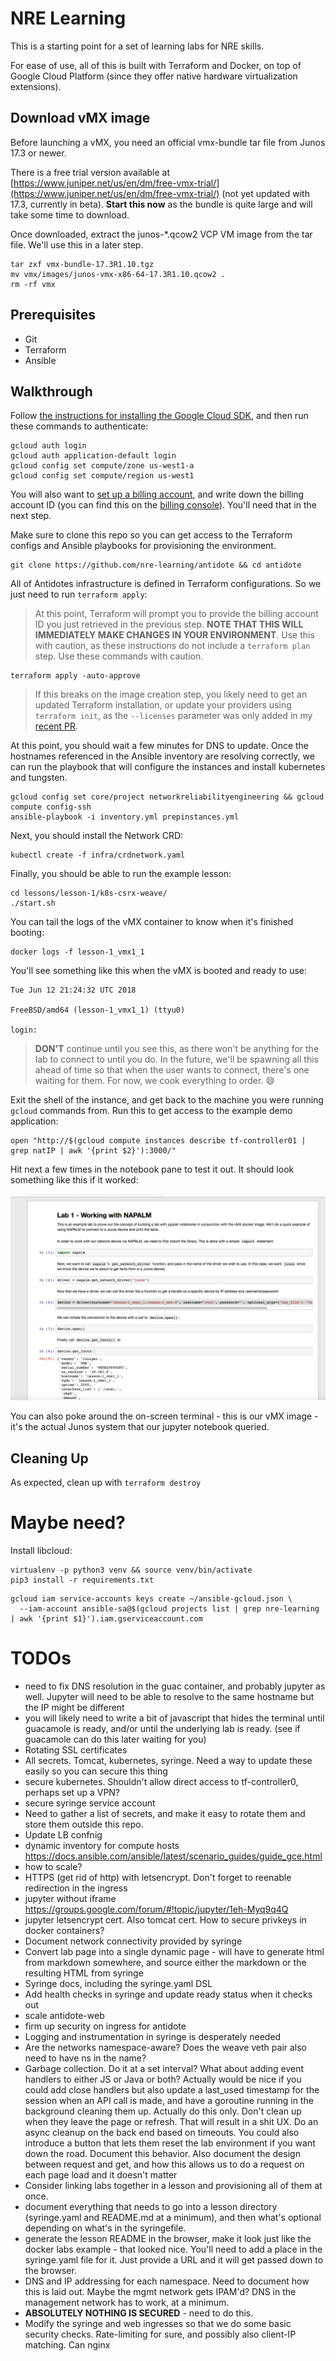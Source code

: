 # NRE Learning

This is a starting point for a set of learning labs for NRE skills.

For ease of use, all of this is built with Terraform and Docker, on top of Google Cloud Platform (since they offer native hardware virtualization extensions).

## Download vMX image

Before launching a vMX, you need an official vmx-bundle tar file from Junos 17.3 or newer.

There is a free trial version available at [https://www.juniper.net/us/en/dm/free-vmx-trial/](https://www.juniper.net/us/en/dm/free-vmx-trial/) (not yet updated with 17.3,  currently in beta). **Start this now** as the bundle is quite large and will take some time to download.

Once downloaded, extract the junos-*.qcow2 VCP VM image from the tar file. We'll use this in a later step.

```
tar zxf vmx-bundle-17.3R1.10.tgz
mv vmx/images/junos-vmx-x86-64-17.3R1.10.qcow2 .
rm -rf vmx
```

## Prerequisites

- Git
- Terraform
- Ansible

## Walkthrough

Follow [the instructions for installing the Google Cloud SDK](https://cloud.google.com/sdk/gcloud/), and then run these commands to authenticate:

```
gcloud auth login
gcloud auth application-default login
gcloud config set compute/zone us-west1-a
gcloud config set compute/region us-west1
```

You will also want to [set up a billing account](https://cloud.google.com/billing/docs/how-to/manage-billing-account), and write down the billing account ID (you can find this on the [billing console](https://console.cloud.google.com/billing)). You'll need that in the next step.

Make sure to clone this repo so you can get access to the Terraform configs and Ansible playbooks for provisioning the environment.

```
git clone https://github.com/nre-learning/antidote && cd antidote
```

All of Antidotes infrastructure is defined in Terraform configurations. So we just need to run `terraform apply`:

> At this point, Terraform will prompt you to provide the billing account ID you just retrieved in the previous step. **NOTE THAT THIS WILL IMMEDIATELY MAKE CHANGES IN YOUR ENVIRONMENT**. Use this with caution, as these instructions do not include a `terraform plan` step. Use these commands with caution.

```
terraform apply -auto-approve
```

> If this breaks on the image creation step, you likely need to get an updated Terraform installation, or update your providers using `terraform init`, as the `--licenses` parameter was only added in my [recent PR](https://github.com/terraform-providers/terraform-provider-google/pull/1717/).

At this point, you should wait a few minutes for DNS to update. Once the hostnames referenced in the Ansible inventory are resolving correctly, we can run the playbook that will configure the instances and install kubernetes and tungsten.

```
gcloud config set core/project networkreliabilityengineering && gcloud compute config-ssh
ansible-playbook -i inventory.yml prepinstances.yml
```

Next, you should install the Network CRD:

```
kubectl create -f infra/crdnetwork.yaml
```

Finally, you should be able to run the example lesson:

```
cd lessons/lesson-1/k8s-csrx-weave/
./start.sh
```

You can tail the logs of the vMX container to know when it's finished booting:

```
docker logs -f lesson-1_vmx1_1
```

You'll see something like this when the vMX is booted and ready to use:

```
Tue Jun 12 21:24:32 UTC 2018

FreeBSD/amd64 (lesson-1_vmx1_1) (ttyu0)

login:
```

> **DON'T** continue until you see this, as there won't be anything for the lab to connect to until you do. In the future, we'll be spawning all this ahead of time so that when the user wants to connect, there's one waiting for them. For now, we cook everything to order. :smile:

<!-- docker logs lesson-1_vmx1_1 | grep password -->

Exit the shell of the instance, and get back to the machine you were running `gcloud` commands from. Run this to get access to the example demo application:

```
open "http://$(gcloud compute instances describe tf-controller01 | grep natIP | awk '{print $2}'):3000/"
```

Hit next a few times in the notebook pane to test it out. It should look something like this if it worked:

![](images/example_lesson1.png?raw=true "lesson1")

You can also poke around the on-screen terminal - this is our vMX image - it's the actual Junos system that our jupyter notebook queried.

## Cleaning Up

As expected, clean up with `terraform destroy`




# Maybe need?

Install libcloud:

```
virtualenv -p python3 venv && source venv/bin/activate
pip3 install -r requirements.txt
```

```
gcloud iam service-accounts keys create ~/ansible-gcloud.json \
  --iam-account ansible-sa@$(gcloud projects list | grep nre-learning | awk '{print $1}').iam.gserviceaccount.com
```


# TODOs
- need to fix DNS resolution in the guac container, and probably jupyter as well. Jupyter will need to be able to resolve to the same hostname but the IP might be different
- you will likely need to write a bit of javascript that hides the terminal until guacamole is ready, and/or until the underlying lab is ready. (see if guacamole can do this later waiting for you)
- Rotating SSL certificates
- All secrets. Tomcat, kubernetes, syringe. Need a way to update these easily so you can secure this thing
- secure kubernetes. Shouldn't allow direct access to tf-controller0, perhaps set up a VPN?
- secure syringe service account
- Need to gather a list of secrets, and make it easy to rotate them and store them outside this repo.
- Update LB confnig
- dynamic inventory for compute hosts    https://docs.ansible.com/ansible/latest/scenario_guides/guide_gce.html
- how to scale?
- HTTPS (get rid of http) with letsencrypt. Don't forget to reenable redirection in the ingress
- jupyter without iframe https://groups.google.com/forum/#!topic/jupyter/1eh-Myq9q4Q
- jupyter letsencrypt cert. Also tomcat cert. How to secure privkeys in docker containers?
- Document network connectivity provided by syringe
- Convert lab page into a single dynamic page - will have to generate html from markdown somewhere, and source either the markdown or the resulting HTML from syringe
- Syringe docs, including the syringe.yaml DSL
- Add health checks in syringe and update ready status when it checks out
- scale antidote-web
- firm up security on ingress for antidote
- Logging and instrumentation in syringe is desperately needed
- Are the networks namespace-aware? Does the weave veth pair also need to have ns in the name?
- Garbage collection. Do it at a set interval? What about adding event handlers to either JS or Java or both? Actually would be nice if you could add close handlers but also update a last_used timestamp for the session when an API call is made, and have a goroutine running in the background cleaning them up. Actually do this only. Don't clean up when they leave the page or refresh. That will result in a shit UX. Do an async cleanup on the back end based on timeouts. You could also introduce a button that lets them reset the lab environment if you want down the road. Document this behavior. Also document the design between request and get, and how this allows us to do a request on each page load and it doesn't matter 
- Consider linking labs together in a lesson and provisioning all of them at once.
- document everything that needs to go into a lesson directory (syringe.yaml and README.md at a minimum), and then what's optional depending on what's in the syringefile.
- generate the lesson README in the browser, make it look just like the docker labs example - that looked nice. You'll need to add a place in the syringe.yaml file for it. Just provide a URL and it will get passed down to the browser.
- DNS and IP addressing for each namespace. Need to document how this is laid out. Maybe the mgmt network gets IPAM'd? DNS in the management network has to work, at a minimum.
- **ABSOLUTELY NOTHING IS SECURED** - need to do this.
- Modify the syringe and web ingresses so that we do some basic security checks. Rate-limiting for sure, and possibly also client-IP matching. Can nginx